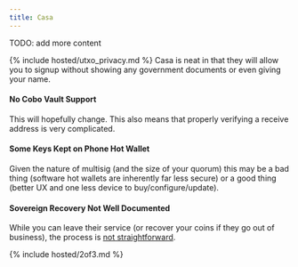 ```yaml
---
title: Casa
---
```


TODO: add more content

{% include hosted/utxo_privacy.md %}
Casa is neat in that they will allow you to signup without showing any government documents or even giving your name.

#### No Cobo Vault Support
This will hopefully change.
This also means that properly verifying a receive address is very complicated.

#### Some Keys Kept on Phone Hot Wallet
Given the nature of multisig (and the size of your quorum) this may be a bad thing (software hot wallets are inherently far less secure) or a good thing (better UX and one less device to buy/configure/update).

#### Sovereign Recovery Not Well Documented
While you can leave their service (or recover your coins if they go out of business), the process is [not straightforward](https://walletsrecovery.org/recovery-docs/casa-recovery.html).

{% include hosted/2of3.md %}
